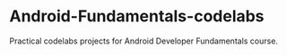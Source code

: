 # Android-Fundamentals-codelabs
 Practical codelabs projects for Android Developer Fundamentals course.
